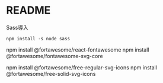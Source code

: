 # README
Sass導入
```
npm install -s node sass
```

npm install @fortawesome/react-fontawesome
npm install @fortawesome/fontawesome-svg-core

npm install @fortawesome/free-regular-svg-icons
npm install @fortawesome/free-solid-svg-icons
